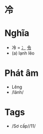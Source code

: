 # 冷

# Nghĩa
* 冷 = [冫](冫.md) [令](令.md)
* (a) lạnh lẽo

# Phát âm
* Lěng
*  /lãnh/

# Tags
* /Sơ cấp//11/

